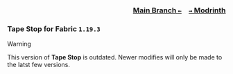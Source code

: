 ### <p align=right>[Main Branch `←`](https://github.com/KrLite/Tape-Stop)&emsp;[`→` Modrinth](https://modrinth.com/mod/tape-stop)</p>

### Tape Stop for Fabric `1.19.3`

> [!WARNING]
> This version of **Tape Stop** is outdated. Newer modifies will only be made to the latst few versions.
